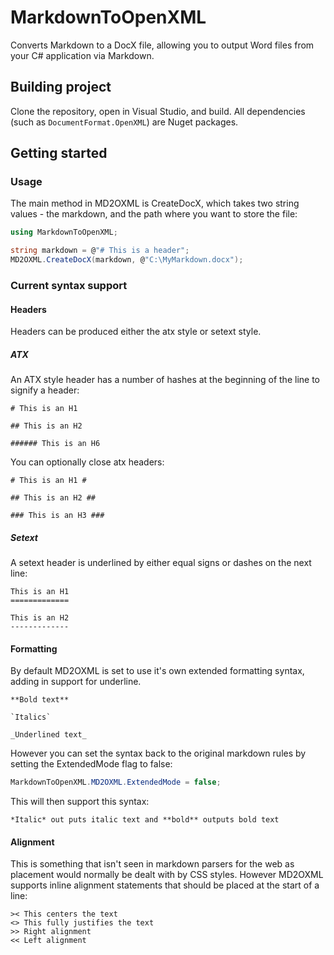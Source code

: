 # MarkdownToOpenXML

Converts Markdown to a DocX file, allowing you to output Word files from your C# application via Markdown.

## Building project

Clone the repository, open in Visual Studio, and build. All dependencies (such as `DocumentFormat.OpenXML`) are Nuget packages.

## Getting started ##

### Usage ###

The main method in MD2OXML is CreateDocX, which takes two string values - the markdown, and the path where you want to store the file:

```c#
using MarkdownToOpenXML;

string markdown = @"# This is a header";
MD2OXML.CreateDocX(markdown, @"C:\MyMarkdown.docx");
```

### Current syntax support ###

#### Headers ####

Headers can be produced either the atx style or setext style.

##### ATX #####

An ATX style header has a number of hashes at the beginning of the line to signify a header:

```
# This is an H1

## This is an H2

###### This is an H6
```

You can optionally close atx headers:

```
# This is an H1 #

## This is an H2 ##

### This is an H3 ###
```

##### Setext #####

A setext header is underlined by either equal signs or dashes on the next line:

```
This is an H1
=============

This is an H2
-------------
```

#### Formatting ####

By default MD2OXML is set to use it's own extended formatting syntax, adding in support for underline.

```
**Bold text**

`Italics`

_Underlined text_
```

However you can set the syntax back to the original markdown rules by setting the ExtendedMode flag to false:

```c#
MarkdownToOpenXML.MD2OXML.ExtendedMode = false;
```

This will then support this syntax:

```
*Italic* out puts italic text and **bold** outputs bold text
```

#### Alignment ####

This is something that isn't seen in markdown parsers for the web as placement would normally be dealt with by CSS styles. However MD2OXML supports inline alignment statements that should be placed at the start of a line:

```
>< This centers the text
<> This fully justifies the text
>> Right alignment
<< Left alignment
```